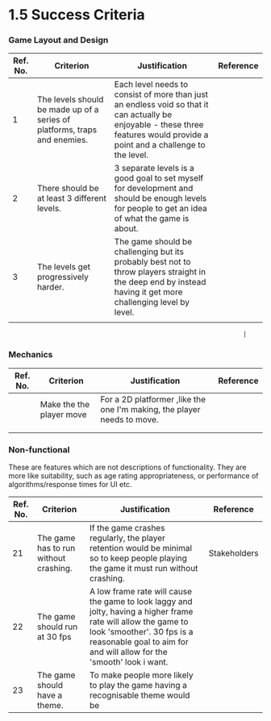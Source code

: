 # 1.5 Success Criteria

### Game Layout and Design&#x20;

| Ref. No. | Criterion                                                                 | Justification                                                                                                                                                                  | Reference |
| -------- | ------------------------------------------------------------------------- | ------------------------------------------------------------------------------------------------------------------------------------------------------------------------------ | --------- |
| 1        | The levels should be made up of a series of platforms, traps and enemies. | Each level needs to consist of more than just an endless void so that it can actually be enjoyable - these three features would provide a point and a challenge to the level.  |           |
| 2        |  There should be at least 3 different levels.                             | 3 separate levels is a good goal to set myself for development and should be enough levels for people to get an idea of what the game is about.                                |           |
| 3        | The levels get progressively harder.                                      | The game should be challenging but its probably best not to throw players straight in the deep end by instead having it get more challenging level by level.                   |           |
|          |                                                                           |                                                                                                                                                                                |           |

```
                                                                 |
```

### Mechanics&#x20;

| Ref. No. | Criterion                | Justification                                                           | Reference  |
| -------- | ------------------------ | ----------------------------------------------------------------------- | ---------- |
|          | Make the the player move | For a 2D platformer ,like the one I'm making, the player needs to move. |            |
|          |                          |                                                                         |            |
|          |                          |                                                                         |            |

### Non-functional

These are features which are not descriptions of functionality. They are more like suitability, such as age rating appropriateness, or performance of algorithms/response times for UI etc.

| Ref. No. | Criterion                             | Justification                                                                                                                                                                                                        | Reference    |
| -------- | ------------------------------------- | -------------------------------------------------------------------------------------------------------------------------------------------------------------------------------------------------------------------- | ------------ |
| 21       | The game has to run without crashing. | If the game crashes regularly, the player retention would be minimal so to keep people playing the game it must run without crashing.                                                                                | Stakeholders |
| 22       | The game should run at 30 fps         | A low frame rate will cause the game to look laggy and jolty, having a higher frame rate will allow the game to look 'smoother'. 30 fps is a reasonable goal to aim for and will allow for the 'smooth' look i want. |              |
| 23       | The game should have a theme.         | To make people more likely to play the game having a recognisable theme would be                                                                                                                                     |              |
